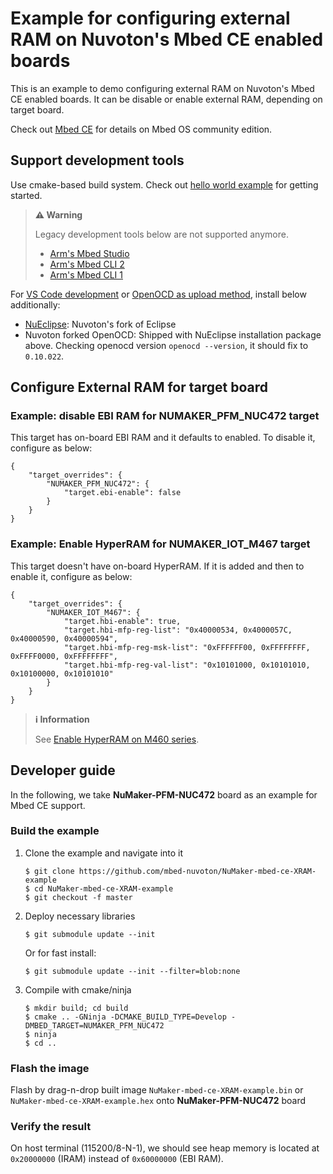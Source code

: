 # Example for configuring external RAM on Nuvoton's Mbed CE enabled boards

This is an example to demo configuring external RAM on Nuvoton's Mbed CE enabled boards.
It can be disable or enable external RAM, depending on target board.

Check out [Mbed CE](https://github.com/mbed-ce)
for details on Mbed OS community edition.

## Support development tools

Use cmake-based build system.
Check out [hello world example](https://github.com/mbed-ce/mbed-ce-hello-world) for getting started.

> **⚠️ Warning**
>
> Legacy development tools below are not supported anymore.
> - [Arm's Mbed Studio](https://os.mbed.com/docs/mbed-os/v6.15/build-tools/mbed-studio.html)
> - [Arm's Mbed CLI 2](https://os.mbed.com/docs/mbed-os/v6.15/build-tools/mbed-cli-2.html)
> - [Arm's Mbed CLI 1](https://os.mbed.com/docs/mbed-os/v6.15/tools/developing-mbed-cli.html)

For [VS Code development](https://github.com/mbed-ce/mbed-os/wiki/Project-Setup:-VS-Code)
or [OpenOCD as upload method](https://github.com/mbed-ce/mbed-os/wiki/Upload-Methods#openocd),
install below additionally:

-   [NuEclipse](https://github.com/OpenNuvoton/Nuvoton_Tools#numicro-software-development-tools): Nuvoton's fork of Eclipse
-   Nuvoton forked OpenOCD: Shipped with NuEclipse installation package above.
    Checking openocd version `openocd --version`, it should fix to `0.10.022`.

## Configure External RAM for target board

### Example: disable EBI RAM for NUMAKER_PFM_NUC472 target

This target has on-board EBI RAM and it defaults to enabled.
To disable it, configure as below:

```json5
{
    "target_overrides": {
        "NUMAKER_PFM_NUC472": {
            "target.ebi-enable": false
        }
    }
}
```

### Example: Enable HyperRAM for NUMAKER_IOT_M467 target

This target doesn't have on-board HyperRAM.
If it is added and then to enable it, configure as below:

```json5
{
    "target_overrides": {
        "NUMAKER_IOT_M467": {
            "target.hbi-enable": true,
            "target.hbi-mfp-reg-list": "0x40000534, 0x4000057C, 0x40000590, 0x40000594",
            "target.hbi-mfp-reg-msk-list": "0xFFFFFF00, 0xFFFFFFFF, 0xFFFF0000, 0xFFFFFFFF",
            "target.hbi-mfp-reg-val-list": "0x10101000, 0x10101010, 0x10100000, 0x10101010"
        }
    }
}
```

> **ℹ️ Information**
>
> See [Enable HyperRAM on M460 series](https://github.com/mbed-ce/mbed-os/tree/master/targets/TARGET_NUVOTON/TARGET_M460#hyperram).

## Developer guide

In the following, we take **NuMaker-PFM-NUC472** board as an example for Mbed CE support.

### Build the example

1.  Clone the example and navigate into it
    ```
    $ git clone https://github.com/mbed-nuvoton/NuMaker-mbed-ce-XRAM-example
    $ cd NuMaker-mbed-ce-XRAM-example
    $ git checkout -f master
    ```

1.  Deploy necessary libraries
    ```
    $ git submodule update --init
    ```
    Or for fast install:
    ```
    $ git submodule update --init --filter=blob:none
    ```

1.  Compile with cmake/ninja
    ```
    $ mkdir build; cd build
    $ cmake .. -GNinja -DCMAKE_BUILD_TYPE=Develop -DMBED_TARGET=NUMAKER_PFM_NUC472
    $ ninja
    $ cd ..
    ```

### Flash the image

Flash by drag-n-drop built image `NuMaker-mbed-ce-XRAM-example.bin` or `NuMaker-mbed-ce-XRAM-example.hex` onto **NuMaker-PFM-NUC472** board

### Verify the result

On host terminal (115200/8-N-1), we should see heap memory is located at
`0x20000000` (IRAM) instead of `0x60000000` (EBI RAM).
